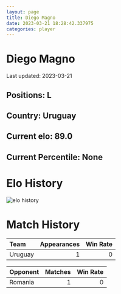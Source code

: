 ```yaml
---  
layout: page  
title: Diego Magno  
date: 2023-03-21 18:28:42.337975  
categories: player  
---
```

# Diego Magno


Last updated: 2023-03-21
## Positions: L

## Country: Uruguay

## Current elo: 89.0

## Current Percentile: None

# Elo History


![elo history](history_DiegoMagno.png)
# Match History


| Team    |   Appearances |   Win Rate |
|:--------|--------------:|-----------:|
| Uruguay |             1 |          0 |

| Opponent   |   Matches |   Win Rate |
|:-----------|----------:|-----------:|
| Romania    |         1 |          0 |